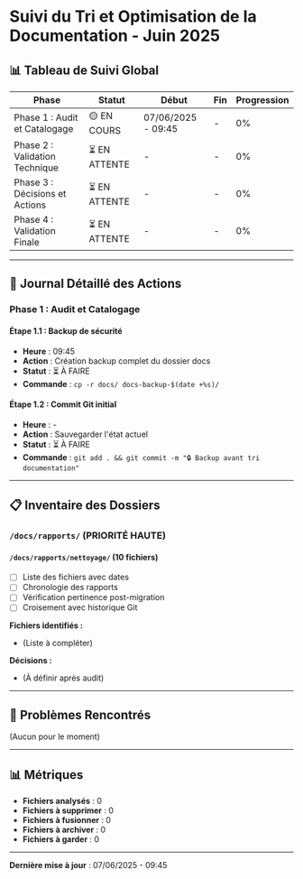 # Suivi du Tri et Optimisation de la Documentation - Juin 2025

## 📊 Tableau de Suivi Global

| Phase | Statut | Début | Fin | Progression |
|-------|--------|-------|-----|-------------|
| Phase 1 : Audit et Catalogage | 🟡 EN COURS | 07/06/2025 - 09:45 | - | 0% |
| Phase 2 : Validation Technique | ⏳ EN ATTENTE | - | - | 0% |
| Phase 3 : Décisions et Actions | ⏳ EN ATTENTE | - | - | 0% |
| Phase 4 : Validation Finale | ⏳ EN ATTENTE | - | - | 0% |

---

## 📝 Journal Détaillé des Actions

### Phase 1 : Audit et Catalogage

#### Étape 1.1 : Backup de sécurité
- **Heure** : 09:45
- **Action** : Création backup complet du dossier docs
- **Statut** : ⏳ À FAIRE
- **Commande** : `cp -r docs/ docs-backup-$(date +%s)/`

#### Étape 1.2 : Commit Git initial
- **Heure** : -
- **Action** : Sauvegarder l'état actuel
- **Statut** : ⏳ À FAIRE
- **Commande** : `git add . && git commit -m "🔒 Backup avant tri documentation"`

---

## 📋 Inventaire des Dossiers

### `/docs/rapports/` (PRIORITÉ HAUTE)

#### `/docs/rapports/nettoyage/` (10 fichiers)
- [ ] Liste des fichiers avec dates
- [ ] Chronologie des rapports
- [ ] Vérification pertinence post-migration
- [ ] Croisement avec historique Git

**Fichiers identifiés :**
- (Liste à compléter)

**Décisions :**
- (À définir après audit)

---

## 🚨 Problèmes Rencontrés

(Aucun pour le moment)

---

## 📊 Métriques

- **Fichiers analysés** : 0
- **Fichiers à supprimer** : 0
- **Fichiers à fusionner** : 0
- **Fichiers à archiver** : 0
- **Fichiers à garder** : 0

---

**Dernière mise à jour** : 07/06/2025 - 09:45